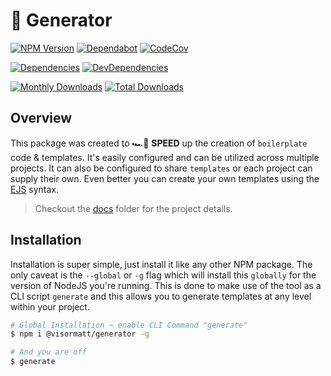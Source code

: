 # 🤖 Generator

[![NPM Version][image-npm-version]][link-npm]
[![Dependabot][image-dependabot]][link-dependabot]
[![CodeCov][image-codecov]][link-codecov]

[![Dependencies][image-dependencies]][link-dependencies]
[![DevDependencies][image-dev-dependencies]][link-dev-dependencies]

[![Monthly Downloads][image-npm-monthly]][link-npm]
[![Total Downloads][image-npm-total]][link-npm]
<!-- [![Circle CI][image-circle-ci]][link-circle-ci] -->

## Overview

This package was created to 🏎️💨 **SPEED** up the creation of `boilerplate` code & templates. It's easily configured and can be utilized across multiple projects. It can also be configured to share `templates` or each project can supply their own. Even better you can create your own templates using the [EJS][link-ejs] syntax.

> Checkout the [docs](./docs/README.md) folder for the project details.

## Installation

Installation is super simple, just install it like any other NPM package. The only caveat is the `--global` or `-g` flag which will install this `globally` for the version of NodeJS you're running. This is done to make use of the tool as a CLI script `generate` and this allows you to generate templates at any level within your project.

```bash
# Global Installation ~ enable CLI Command "generate"
$ npm i @visormatt/generator -g

# And you are off
$ generate
```

<!-- Links: -->

[link-circle-ci]: https://circleci.com/gh/visormatt/generator/tree/master "Circle CI"
[link-codecov]: https://codecov.io/gh/visormatt/generator "Codecov"
[link-dependabot]: https://dependabot.com/ "Dependabot"
[link-dependencies]: https://david-dm.org/visormatt/generator "Dependencies"
[link-dev-dependencies]: https://david-dm.org/visormatt/generator?type=dev "DevDependencies"
[link-ejs]: https://ejs.co/ "ejs"
[link-inquirer]: https://github.com/SBoudrias/Inquirer.js "Inquirer"
[link-nodejs]: https://nodejs.org/en/ "nodejs"
[link-npm]: https://www.npmjs.com/package/@visormatt/generator "NPM Package"
[link-react-up]: https://github.com/visormatt/generator-react-up "React Up"
[link-typescript]: https://www.typescriptlang.org/ "typescript"

<!-- Images: -->

[image-circle-ci]: https://circleci.com/gh/visormatt/generator/tree/master.svg?style=svg "Circle CI"
[image-codecov]: https://codecov.io/gh/visormatt/generator/branch/master/graph/badge.svg "Codecov"
[image-dependabot]: https://img.shields.io/badge/🤖dependabot-enabled-blue "Dependabot"
[image-dependencies]: https://david-dm.org/visormatt/generator/status.svg "Dependencies"
[image-dev-dependencies]: https://david-dm.org/visormatt/generator/dev-status.svg "DevDependencies"
[image-npm-monthly]: https://img.shields.io/npm/dm/@visormatt/generator.svg "Monthly Downloads"
[image-npm-total]: https://img.shields.io/npm/dt/@visormatt/generator.svg "Total Downloads"
[image-npm-version]: https://img.shields.io/npm/v/@visormatt/generator.svg "NPM Version"
